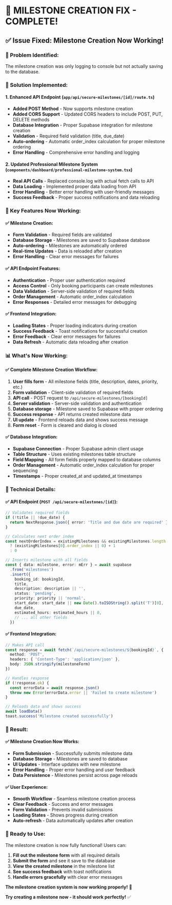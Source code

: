 # 🔧 **MILESTONE CREATION FIX - COMPLETE!**

## ✅ **Issue Fixed: Milestone Creation Now Working!**

### **🐛 Problem Identified:**
The milestone creation was only logging to console but not actually saving to the database.

### **🔧 Solution Implemented:**

#### **1. Enhanced API Endpoint (`app/api/secure-milestones/[id]/route.ts`)**
- **Added POST Method** - Now supports milestone creation
- **Added CORS Support** - Updated CORS headers to include POST, PUT, DELETE methods
- **Database Integration** - Proper Supabase integration for milestone creation
- **Validation** - Required field validation (title, due_date)
- **Auto-ordering** - Automatic order_index calculation for proper milestone ordering
- **Error Handling** - Comprehensive error handling and logging

#### **2. Updated Professional Milestone System (`components/dashboard/professional-milestone-system.tsx`)**
- **Real API Calls** - Replaced console.log with actual fetch calls to API
- **Data Loading** - Implemented proper data loading from API
- **Error Handling** - Better error handling with user-friendly messages
- **Success Feedback** - Proper success notifications and data reloading

### **🚀 Key Features Now Working:**

#### **✅ Milestone Creation:**
- **Form Validation** - Required fields are validated
- **Database Storage** - Milestones are saved to Supabase database
- **Auto-ordering** - Milestones are automatically ordered
- **Real-time Updates** - Data is reloaded after creation
- **Error Handling** - Clear error messages for failures

#### **✅ API Endpoint Features:**
- **Authentication** - Proper user authentication required
- **Access Control** - Only booking participants can create milestones
- **Data Validation** - Server-side validation of required fields
- **Order Management** - Automatic order_index calculation
- **Error Responses** - Detailed error messages for debugging

#### **✅ Frontend Integration:**
- **Loading States** - Proper loading indicators during creation
- **Success Feedback** - Toast notifications for successful creation
- **Error Feedback** - Clear error messages for failures
- **Data Refresh** - Automatic data reloading after creation

### **📊 What's Now Working:**

#### **✅ Complete Milestone Creation Workflow:**
1. **User fills form** - All milestone fields (title, description, dates, priority, etc.)
2. **Form validation** - Client-side validation of required fields
3. **API call** - POST request to `/api/secure-milestones/[bookingId]`
4. **Server validation** - Server-side validation and authentication
5. **Database storage** - Milestone saved to Supabase with proper ordering
6. **Success response** - API returns created milestone data
7. **UI update** - Frontend reloads data and shows success message
8. **Form reset** - Form is cleared and dialog is closed

#### **✅ Database Integration:**
- **Supabase Connection** - Proper Supabase admin client usage
- **Table Structure** - Uses existing milestones table structure
- **Field Mapping** - All form fields properly mapped to database columns
- **Order Management** - Automatic order_index calculation for proper sequencing
- **Timestamps** - Proper created_at and updated_at timestamps

### **🔧 Technical Details:**

#### **✅ API Endpoint (`POST /api/secure-milestones/[id]`):**
```typescript
// Validates required fields
if (!title || !due_date) {
  return NextResponse.json({ error: 'Title and due date are required' }, { status: 400 })
}

// Calculates next order index
const nextOrderIndex = existingMilestones && existingMilestones.length > 0 
  ? (existingMilestones[0].order_index || 0) + 1 
  : 0

// Inserts milestone with all fields
const { data: milestone, error: mErr } = await supabase
  .from('milestones')
  .insert({
    booking_id: bookingId,
    title,
    description: description || '',
    status: 'pending',
    priority: priority || 'normal',
    start_date: start_date || new Date().toISOString().split('T')[0],
    due_date,
    estimated_hours: estimated_hours || 0,
    // ... all other fields
  })
```

#### **✅ Frontend Integration:**
```typescript
// Makes API call
const response = await fetch(`/api/secure-milestones/${bookingId}`, {
  method: 'POST',
  headers: { 'Content-Type': 'application/json' },
  body: JSON.stringify(milestoneForm)
})

// Handles response
if (!response.ok) {
  const errorData = await response.json()
  throw new Error(errorData.error || 'Failed to create milestone')
}

// Reloads data and shows success
await loadData()
toast.success('Milestone created successfully')
```

### **🎯 Result:**

#### **✅ Milestone Creation Now Works:**
- **Form Submission** - Successfully submits milestone data
- **Database Storage** - Milestones are saved to database
- **UI Updates** - Interface updates with new milestone
- **Error Handling** - Proper error handling and user feedback
- **Data Persistence** - Milestones persist across page reloads

#### **✅ User Experience:**
- **Smooth Workflow** - Seamless milestone creation process
- **Clear Feedback** - Success and error messages
- **Form Validation** - Prevents invalid submissions
- **Loading States** - Shows progress during creation
- **Auto-refresh** - Data automatically updates after creation

### **🚀 Ready to Use:**

The milestone creation is now fully functional! Users can:
1. **Fill out the milestone form** with all required details
2. **Submit the form** and see it save to the database
3. **View the created milestone** in the milestone list
4. **See success feedback** with toast notifications
5. **Handle errors gracefully** with clear error messages

**The milestone creation system is now working properly!** 🎉

**Try creating a milestone now - it should work perfectly!** ✅
